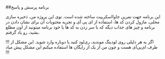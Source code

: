 ##برنامه پرسش و پاسخ

این برنامه جهت تمرین جاوااسکریپت ساخته شده است.
ت‍‍‍وی این پروژه من، ذخیره سازی محلی، ماژول کردن کد ها، استفاده از ای پی آی و تجزیه محتویات آن برای نشان دادن در برنامه و چیز های جذاب دیگه که با سر زدن به کد ها یا خود برنامه میتونید از اون مطلع بشید، رو یاد گرفتم.

!!! اگر به هر دلیلی روی لودینگ موندید، ری‌لود کنید یا دوباره وارد شوید.
این مشکل از طرف ای‌پی‌آی هست و چون من از یک از رایگان ها استفاده میکنم این مشکل پیش میاد !!!
